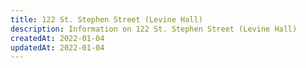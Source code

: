 ```yaml
---
title: 122 St. Stephen Street (Levine Hall)
description: Information on 122 St. Stephen Street (Levine Hall)
createdAt: 2022-01-04
updatedAt: 2022-01-04
---
```

  
  